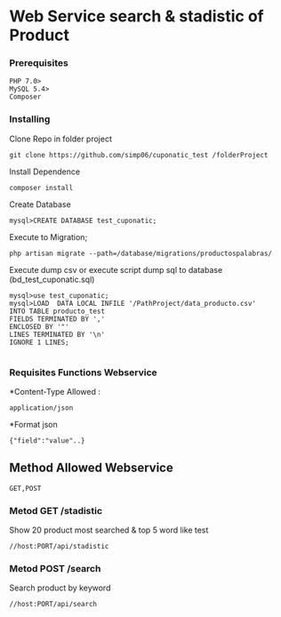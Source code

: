 # Web Service search & stadistic of Product

### Prerequisites

```
PHP 7.0>
MySQL 5.4>
Composer
```

### Installing

Clone Repo in folder project
```
git clone https://github.com/simp06/cuponatic_test /folderProject
```
Install Dependence
```
composer install
```
Create  Database 
```
mysql>CREATE DATABASE test_cuponatic;
```

Execute to Migration;
```
php artisan migrate --path=/database/migrations/productospalabras/
```
Execute dump csv  or execute script dump sql to database (bd_test_cuponatic.sql) 
```
mysql>use test_cuponatic;
mysql>LOAD  DATA LOCAL INFILE '/PathProject/data_producto.csv'
INTO TABLE producto_test
FIELDS TERMINATED BY ','
ENCLOSED BY '"'
LINES TERMINATED BY '\n'
IGNORE 1 LINES;


```
### Requisites Functions Webservice
*Content-Type Allowed : 
```
application/json
```
*Format json 
```
{"field":"value"..}
```
## Method Allowed Webservice
```
GET,POST
```
### Metod GET /stadistic
Show 20 product most searched & top 5 word like test
```
//host:PORT/api/stadistic
```
### Metod POST /search
Search product by keyword
```
//host:PORT/api/search
```
